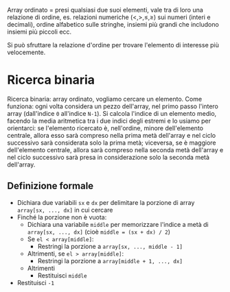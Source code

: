 Array ordinato = presi qualsiasi due suoi elementi, vale tra di loro una relazione di ordine, es. relazioni numeriche ($<, >, \le, \ge$) sui numeri (interi e decimali), ordine alfabetico sulle stringhe, insiemi più grandi che includono insiemi più piccoli ecc.

Si può sfruttare la relazione d'ordine per trovare l'elemento di interesse più velocemente.

# Ricerca binaria

Ricerca binaria: array ordinato, vogliamo cercare un elemento.
Come funziona: ogni volta considera un pezzo dell'array, nel primo passo l'intero array (dall'indice `0` all'indice `N-1`). Si calcola l'indice di un elemento medio, facendo la media aritmetica tra i due indici degli estremi e lo usiamo per orientarci: se l'elemento ricercato è, nell'ordine, minore dell'elemento centrale, allora esso sarà compreso nella prima metà dell'array e nel ciclo successivo sarà considerata solo la prima metà; viceversa, se è maggiore dell'elemento centrale, allora sarà compreso nella seconda metà dell'array e nel ciclo successivo sarà presa in considerazione solo la seconda metà dell'array.

## Definizione formale

- Dichiara due variabili `sx` e `dx` per delimitare la porzione di array `array[sx, ..., dx]` in cui cercare
- Finché la porzione non è vuota:
	- Dichiara una variabile `middle` per memorizzare l'indice a metà di `array[sx, ..., dx]` (cioè `middle = (sx + dx) / 2`)
	- Se `el < array[middle]`:
		- Restringi la porzione a `array[sx, ..., middle - 1]`
	- Altrimenti, se `el > array[middle]`:
		- Restringi la porzione a `array[middle + 1, ..., dx]`
	- Altrimenti
		- Restituisci `middle`
- Restituisci `-1`